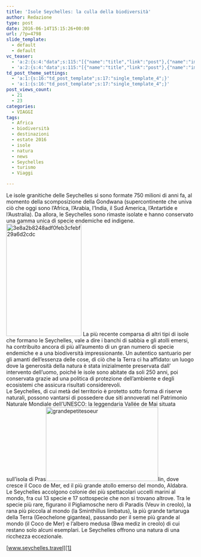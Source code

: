```yaml
---
title: 'Isole Seychelles: la culla della biodiversità'
author: Redazione
type: post
date: 2016-06-14T15:15:26+00:00
url: /?p=4798
slide_template:
  - default
  - default
vc_teaser:
  - 'a:2:{s:4:"data";s:115:"[{"name":"title","link":"post"},{"name":"image","image":"featured","link":"none"},{"name":"text","mode":"excerpt"}]";s:7:"bgcolor";s:0:"";}'
  - 'a:2:{s:4:"data";s:115:"[{"name":"title","link":"post"},{"name":"image","image":"featured","link":"none"},{"name":"text","mode":"excerpt"}]";s:7:"bgcolor";s:0:"";}'
td_post_theme_settings:
  - 'a:1:{s:16:"td_post_template";s:17:"single_template_4";}'
  - 'a:1:{s:16:"td_post_template";s:17:"single_template_4";}'
post_views_count:
  - 21
  - 23
categories:
  - VIAGGI
tags:
  - Africa
  - biodiversità
  - destinazioni
  - estate 2016
  - isole
  - natura
  - news
  - Seychelles
  - turismo
  - Viaggi

---
```

Le isole granitiche delle Seychelles si sono formate 750 milioni di anni fa, al momento della scomposizione della Gondwana (supercontinente che univa ciò che oggi sono l’Africa, l’Arabia, l’India, il Sud America, l’Antartide e l’Australia). Da allora, le Seychelles sono rimaste isolate e hanno conservato una gamma unica di specie endemiche ed indigene.<img decoding="async" loading="lazy" class="size-medium wp-image-4801 alignleft" src="https://progressonline.it/wp-content/uploads/3e8a2b8248adf0feb3cfebf29a6d2cdc-201x300.jpg" alt="3e8a2b8248adf0feb3cfebf29a6d2cdc" width="201" height="300" /> La più recente comparsa di altri tipi di isole che formano le Seychelles, vale a dire i banchi di sabbia e gli atolli emersi, ha contribuito ancora di più all’aumento di un gran numero di specie endemiche e a una biodiversità impressionante. Un autentico santuario per gli amanti dell’essenza delle cose, di ciò che la Terra ci ha affidato: un luogo dove la generosità della natura è stata inizialmente preservata dall’ intervento dell’uomo, poiché le isole sono abitate da soli 250 anni, poi conservata grazie ad una politica di protezione dell’ambiente e degli ecosistemi che assicura risultati considerevoli.  
Le Seychelles, di cui metà del territorio è protetto sotto forma di riserve naturali, possono vantarsi di possedere due siti annoverati nel Patrimonio Naturale Mondiale dell’UNESCO: la leggendaria Vallée de Mai situata sull’isola di Pras<img decoding="async" loading="lazy" class="size-medium wp-image-4803 alignright" src="https://progressonline.it/wp-content/uploads/grandepetitesoeur-300x198.jpg" alt="grandepetitesoeur" width="300" height="198" />lin, dove cresce il Coco de Mer, ed il più grande atollo emerso del mondo, Aldabra.  
Le Seychelles accolgono colonie dei più spettacolari uccelli marini al mondo, fra cui 13 specie e 17 sottospecie che non si trovano altrove. Tra le specie più rare, figurano il Pigliamosche nero di Paradis (Veuv in creolo), la rana più piccola al mondo (la Sminthillus limbatus), la più grande tartaruga della Terra (Geochelone gigantea), passando per il seme più grande al mondo (il Coco de Mer) e l’albero medusa (Bwa mediz in creolo) di cui restano solo alcuni esemplari. Le Seychelles offrono una natura di una ricchezza eccezionale.

[www.seychelles.travel][1]

 [1]: https://www.seychelles.travel/